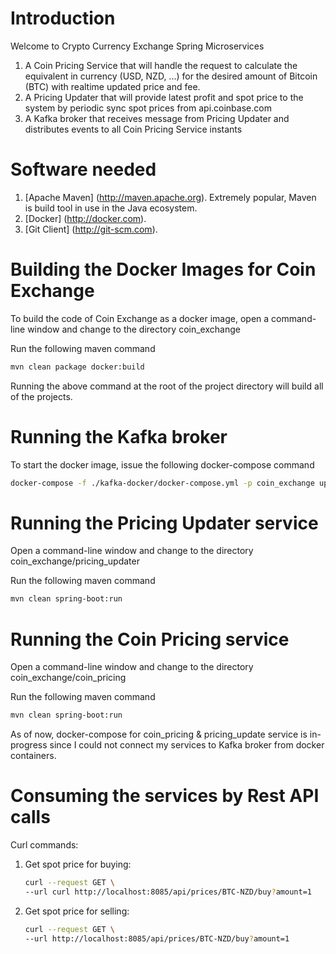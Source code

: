 # Introduction
Welcome to Crypto Currency Exchange Spring Microservices  

1.  A Coin Pricing Service that will handle the request to calculate the equivalent in currency (USD, NZD, ...) for the desired amount of Bitcoin (BTC) with realtime updated price and fee.
2.  A Pricing Updater that will provide latest profit and spot price to the system by periodic sync spot prices from api.coinbase.com
3.  A Kafka broker that receives message from Pricing Updater and distributes events to all Coin Pricing Service instants

# Software needed
1.	[Apache Maven] (http://maven.apache.org). Extremely popular, Maven is build tool in use in the Java ecosystem.
2.	[Docker] (http://docker.com). 
3.	[Git Client] (http://git-scm.com).

# Building the Docker Images for Coin Exchange

To build the code of Coin Exchange as a docker image, open a command-line window and change to the directory coin_exchange

Run the following maven command

   ```bash
   mvn clean package docker:build
   ```

 Running the above command at the root of the project directory will build all of the projects.

# Running the Kafka broker

To start the docker image, issue the following docker-compose command

   ```bash
   docker-compose -f ./kafka-docker/docker-compose.yml -p coin_exchange up -d
   ```

# Running the Pricing Updater service
Open a command-line window and change to the directory coin_exchange/pricing_updater

Run the following maven command
   ```bash
   mvn clean spring-boot:run
   ```

# Running the Coin Pricing service
Open a command-line window and change to the directory coin_exchange/coin_pricing

Run the following maven command
   ```bash
   mvn clean spring-boot:run
   ```

As of now, docker-compose for coin_pricing & pricing_update service is in-progress since I could not connect my services to Kafka broker from docker containers.

# Consuming the services by Rest API calls
Curl commands:
1. Get spot price for buying:
   ```bash
   curl --request GET \
   --url curl http://localhost:8085/api/prices/BTC-NZD/buy?amount=1
   ```

2. Get spot price for selling:
   ```bash
   curl --request GET \
   --url http://localhost:8085/api/prices/BTC-NZD/buy?amount=1
   ```